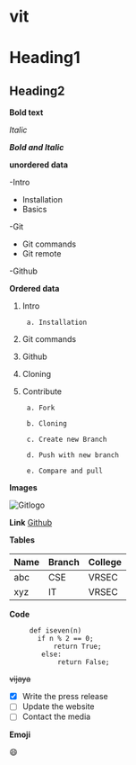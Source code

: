 # vit
# Heading1
## Heading2
**Bold text**

*Italic*

***Bold and Italic***

**unordered data**

-Intro
   * Installation
   * Basics

-Git
   - Git commands
   - Git remote
 
-Github

**Ordered data**
1. Intro

        a. Installation
2. Git commands
3. Github
4. Cloning
5. Contribute

        a. Fork
    
        b. Cloning
    
        c. Create new Branch
        
        d. Push with new branch
      
        e. Compare and pull
        
        
**Images**

![Gitlogo](https://www.freecodecamp.org/news/content/images/size/w2000/2019/11/cover-pic.jpeg)


**Link**
[Github](https://github.com/)


**Tables**

|Name|Branch|College|
| ------ | ------ | ------- |
|abc|CSE|VRSEC|
|xyz|IT|VRSEC|

**Code**

```
     def iseven(n)
       if n % 2 == 0;
           return True;
        else:
            return False;
```
     
 ~~vijaya~~
     
    
- [X] Write the press release
- [ ] Update the website
- [ ] Contact the media

**Emoji**

 :smile:
            
